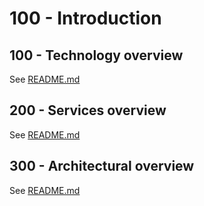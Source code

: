 # 100 - Introduction

## 100 - Technology overview

See [README.md](./100/README.md)

## 200 - Services overview

See [README.md](./200/README.md)

## 300 - Architectural overview

See [README.md](./300/README.md)

